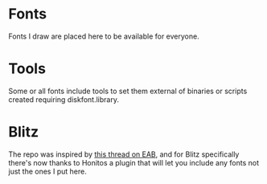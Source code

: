 # Fonts
Fonts I draw are placed here to be available for everyone.

# Tools
Some or all fonts include tools to set them external of binaries or scripts created requiring diskfont.library.

# Blitz
The repo was inspired by [this thread on EAB](https://eab.abime.net/showthread.php?t=112250&page=5), and for Blitz specifically there's now thanks to Honitos a plugin that will let you include any fonts not just the ones I put here.
